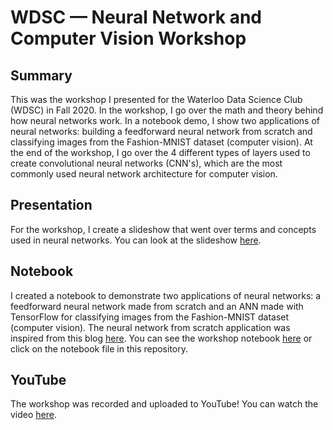 # WDSC — Neural Network and Computer Vision Workshop

## Summary

This was the workshop I presented for the Waterloo Data Science Club (WDSC) in Fall 2020. In the workshop, I go over the math and theory behind how neural networks work. In a notebook demo, I show two applications of neural networks: building a feedforward neural network from scratch and classifying images from the Fashion-MNIST dataset (computer vision). At the end of the workshop, I go over the 4 different types of layers used to create convolutional neural networks (CNN's), which are the most commonly used neural network architecture for computer vision.

## Presentation

For the workshop, I create a slideshow that went over terms and concepts used in neural networks. You can look at the slideshow [here](https://bit.ly/2U0U8Jr).

## Notebook

I created a notebook to demonstrate two applications of neural networks: a feedforward neural network made from scratch and an ANN made with TensorFlow for classifying images from the Fashion-MNIST dataset (computer vision). The neural network from scratch application was inspired from this blog [here](https://victorzhou.com/blog/intro-to-neural-networks/). You can see the workshop notebook [here](https://bit.ly/32pKlRJ) or click on the notebook file in this repository. 

## YouTube

The workshop was recorded and uploaded to YouTube! You can watch the video [here](https://www.youtube.com/watch?v=Y_YsKhBooOc&ab_channel=UWaterlooDataScience).
